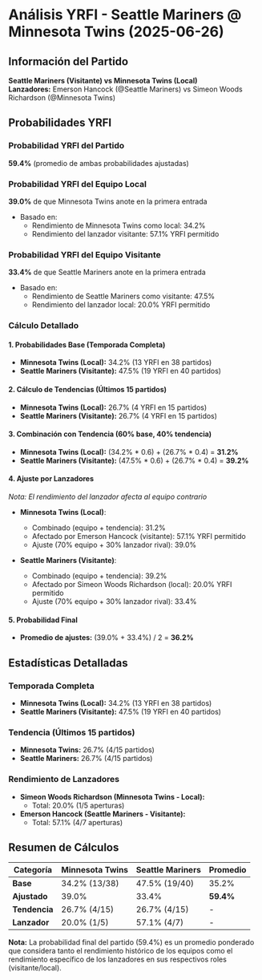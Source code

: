# Análisis YRFI - Seattle Mariners @ Minnesota Twins (2025-06-26)

## Información del Partido
**Seattle Mariners (Visitante) vs Minnesota Twins (Local)**  
**Lanzadores:** Emerson Hancock (@Seattle Mariners) vs Simeon Woods Richardson (@Minnesota Twins)

## Probabilidades YRFI

### Probabilidad YRFI del Partido
**59.4%** (promedio de ambas probabilidades ajustadas)

### Probabilidad YRFI del Equipo Local
**39.0%** de que Minnesota Twins anote en la primera entrada
- Basado en:
  - Rendimiento de Minnesota Twins como local: 34.2%
  - Rendimiento del lanzador visitante: 57.1% YRFI permitido

### Probabilidad YRFI del Equipo Visitante
**33.4%** de que Seattle Mariners anote en la primera entrada
- Basado en:
  - Rendimiento de Seattle Mariners como visitante: 47.5%
  - Rendimiento del lanzador local: 20.0% YRFI permitido

### Cálculo Detallado

#### 1. Probabilidades Base (Temporada Completa)
- **Minnesota Twins (Local):** 34.2% (13 YRFI en 38 partidos)
- **Seattle Mariners (Visitante):** 47.5% (19 YRFI en 40 partidos)

#### 2. Cálculo de Tendencias (Últimos 15 partidos)
- **Minnesota Twins (Local):** 26.7% (4 YRFI en 15 partidos)
- **Seattle Mariners (Visitante):** 26.7% (4 YRFI en 15 partidos)

#### 3. Combinación con Tendencia (60% base, 40% tendencia)
- **Minnesota Twins (Local):** (34.2% * 0.6) + (26.7% * 0.4) = **31.2%**
- **Seattle Mariners (Visitante):** (47.5% * 0.6) + (26.7% * 0.4) = **39.2%**

#### 4. Ajuste por Lanzadores
*Nota: El rendimiento del lanzador afecta al equipo contrario*

- **Minnesota Twins (Local)**:
  - Combinado (equipo + tendencia): 31.2%
  - Afectado por Emerson Hancock (visitante): 57.1% YRFI permitido
  - Ajuste (70% equipo + 30% lanzador rival): 39.0%

- **Seattle Mariners (Visitante)**:
  - Combinado (equipo + tendencia): 39.2%
  - Afectado por Simeon Woods Richardson (local): 20.0% YRFI permitido
  - Ajuste (70% equipo + 30% lanzador rival): 33.4%

#### 5. Probabilidad Final
- **Promedio de ajustes:** (39.0% + 33.4%) / 2 = **36.2%**

## Estadísticas Detalladas

### Temporada Completa
- **Minnesota Twins (Local):** 34.2% (13 YRFI en 38 partidos)
- **Seattle Mariners (Visitante):** 47.5% (19 YRFI en 40 partidos)

### Tendencia (Últimos 15 partidos)
- **Minnesota Twins:** 26.7% (4/15 partidos)
- **Seattle Mariners:** 26.7% (4/15 partidos)

### Rendimiento de Lanzadores
- **Simeon Woods Richardson (Minnesota Twins - Local):**
  - Total: 20.0% (1/5 aperturas)
- **Emerson Hancock (Seattle Mariners - Visitante):**
  - Total: 57.1% (4/7 aperturas)

## Resumen de Cálculos
| Categoría | Minnesota Twins      | Seattle Mariners     | Promedio |
|-----------|----------------------|----------------------|----------|
| **Base** | 34.2% (13/38) | 47.5% (19/40) | 35.2% |
| **Ajustado** | 39.0% | 33.4% | **59.4%** |
| **Tendencia** | 26.7% (4/15) | 26.7% (4/15) | - |
| **Lanzador** | 20.0% (1/5) | 57.1% (4/7) | - |

**Nota:** La probabilidad final del partido (59.4%) es un promedio ponderado que considera tanto el rendimiento histórico de los equipos como el rendimiento específico de los lanzadores en sus respectivos roles (visitante/local).